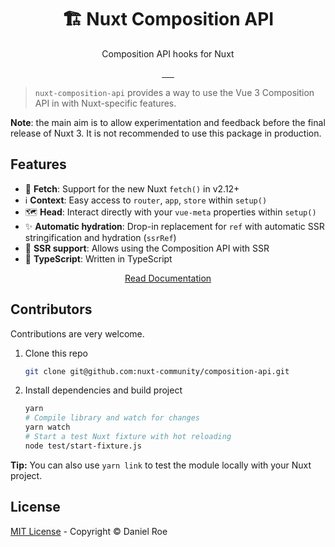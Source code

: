 <h1 align="center">🏗️ Nuxt Composition API</h1>
<p align="center">Composition API hooks for Nuxt</p>

<p align="center">
<a href="https://npmjs.com/package/nuxt-composition-api">
    <img alt="" src="https://img.shields.io/npm/v/nuxt-composition-api/latest.svg?style=flat-square">
</a>
<a href="https://bundlephobia.com/result?p=nuxt-composition-api">
    <img alt="" src="https://img.shields.io/bundlephobia/minzip/nuxt-composition-api?style=flat-square">
</a>
<a href="https://npmjs.com/package/nuxt-composition-api">
    <img alt="" src="https://img.shields.io/npm/dt/nuxt-composition-api.svg?style=flat-square">
</a>
<a href="https://lgtm.com/projects/g/nuxt-community/composition-api">
    <img alt="" src="https://img.shields.io/lgtm/alerts/github/nuxt-community/composition-api?style=flat-square">
</a>
<a href="https://lgtm.com/projects/g/nuxt-community/composition-api">
    <img alt="" src="https://img.shields.io/lgtm/grade/javascript/github/nuxt-community/composition-api?style=flat-square">
</a>
<a href="https://david-dm.org/nuxt-community/composition-api">
    <img alt="" src="https://img.shields.io/david/nuxt-community/composition-api.svg?style=flat-square">
</a>
</p>

> `nuxt-composition-api` provides a way to use the Vue 3 Composition API in with Nuxt-specific features.

**Note**: the main aim is to allow experimentation and feedback before the final release of Nuxt 3. It is not recommended to use this package in production.

## Features

- 🏃 **Fetch**: Support for the new Nuxt `fetch()` in v2.12+
- ℹ️ **Context**: Easy access to `router`, `app`, `store` within `setup()`
- 🗺️ **Head**: Interact directly with your `vue-meta` properties within `setup()`
- ✨ **Automatic hydration**: Drop-in replacement for `ref` with automatic SSR stringification and hydration (`ssrRef`)
- 📝 **SSR support**: Allows using the Composition API with SSR
- 💪 **TypeScript**: Written in TypeScript

<p align="center">
<a href="https://composition-api.now.sh/">Read Documentation</a>
</p>

## Contributors

Contributions are very welcome.

1. Clone this repo

   ```bash
   git clone git@github.com:nuxt-community/composition-api.git
   ```

2. Install dependencies and build project

   ```bash
   yarn
   # Compile library and watch for changes
   yarn watch
   # Start a test Nuxt fixture with hot reloading
   node test/start-fixture.js
   ```

**Tip:** You can also use `yarn link` to test the module locally with your Nuxt project.

## License

[MIT License](./LICENSE) - Copyright &copy; Daniel Roe
